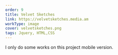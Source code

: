 ```yaml
---
order: 9
title: Velvet Sketches
link: https://velvetsketches.media.am
workType: image
cover: velvetsketches.png
tags: Jquery, HTML,CSS
---
```


I only do some works on this project mobile version.
